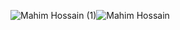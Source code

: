 ![Mahim Hossain (1)](https://github.com/user-attachments/assets/23a91086-628c-46af-8aea-24e8d999f484)![Mahim Hossain](https://github.com/user-attachments/assets/947fc164-1233-4328-931d-05c08e720df3)
